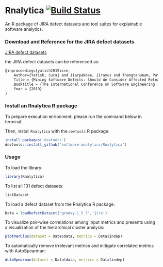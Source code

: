 # Rnalytica [![Build Status](https://travis-ci.org/awsm-research/Rnalytica.svg?branch=master)](https://travis-ci.org/awsm-research/Rnalytica)

An R package of JIRA defect datasets and tool suites for explainable software analytics.

### Download and Reference for the JIRA defect datasets

[JIRA defect datasets](https://github.com/awsm-research/Rnalytica/blob/master/jira-defect-datasets.zip)

the JIRA defect datasets can be referenced as:

```tex
@inproceedings{yatish2019icse,
    Author={Yatish, Suraj and Jiarpakdee, Jirayus and Thongtanunam, Patanamon and Tantithamthavorn, Chakkrit},
    Title = {Mining Software Defects: Should We Consider Affected Releases?},
    Booktitle = {The International Conference on Software Engineering (ICSE)},
    Year = {2019}
}
```

### Install an Rnalytica R package
To prepare execution enrionment, please run the command below in terminal.

Then, install `Rnalytica` with the `devtools` R package:
```r
install.packages('devtools')
devtools::install_github('software-analytics/Rnalytica')
```

### Usage

To load the library:
```r
library(Rnalytica)
```

To list all 131 defect datasets:
```r
listDataset
```

To load a defect dataset from the Rnalytica R package:
```r
Data = loadDefectDataset('groovy-1_5_7','jira')
```

To visualize pair-wise correlations among input metrics and presents using a visualization of the hierarchical cluster analysis:
```r
plotVarClus(dataset = Data$data, metrics = Data$indep)
```

To automatically remove irrelevant metrics and mitigate correlated metrics with AutoSpearman:
```r
AutoSpearman(dataset = Data$data, metrics = Data$indep)
```
